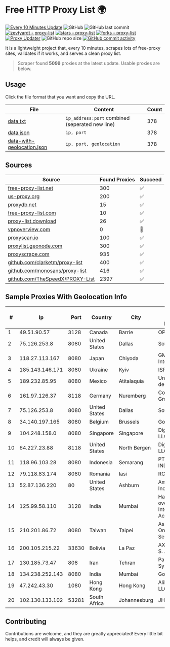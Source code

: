 
# Free HTTP Proxy List 🌍

[![Every 10 Minutes Update](https://github.com/mertguvencli/http-proxy-list/actions/workflows/main.yml/badge.svg?branch=main)](https://github.com/mertguvencli/http-proxy-list/actions/workflows/main.yml)
![GitHub](https://img.shields.io/github/license/mertguvencli/http-proxy-list)
![GitHub last commit](https://img.shields.io/github/last-commit/mertguvencli/http-proxy-list)
[![zevtyardt - proxy-list](https://img.shields.io/static/v1?label=zevtyardt&message=proxy-list&color=blue&logo=github)](https://github.com/zevtyardt/proxy-list "Go to GitHub repo")
[![stars - proxy-list](https://img.shields.io/github/stars/zevtyardt/proxy-list?style=social)](https://github.com/zevtyardt/proxy-list)
[![forks - proxy-list](https://img.shields.io/github/forks/zevtyardt/proxy-list?style=social)](https://github.com/zevtyardt/proxy-list)
[![Proxy Updater](https://github.com/zevtyardt/proxy-list/workflows/Proxy%20Updater/badge.svg)](https://github.com/zevtyardt/proxy-list/actions?query=workflow:"Proxy+Updater")
![GitHub repo size](https://img.shields.io/github/repo-size/zevtyardt/proxy-list)
[![GitHub commit activity](https://img.shields.io/github/commit-activity/m/zevtyardt/proxy-list?logo=commits)](https://github.com/zevtyardt/proxy-list/commits/main)

It is a lightweight project that, every 10 minutes, scrapes lots of free-proxy sites, validates if it works, and serves a clean proxy list.

> Scraper found **5099** proxies at the latest update. Usable proxies are below.

## Usage

Click the file format that you want and copy the URL.

|File|Content|Count|
|----|-------|-----|
|[data.txt](https://raw.githubusercontent.com/mertguvencli/http-proxy-list/main/proxy-list/data.txt)|`ip_address:port` combined (seperated new line)|378|
|[data.json](https://raw.githubusercontent.com/mertguvencli/http-proxy-list/main/proxy-list/data.json)|`ip, port`|378|
|[data-with-geolocation.json](https://raw.githubusercontent.com/mertguvencli/http-proxy-list/main/proxy-list/data-with-geolocation.json)|`ip, port, geolocation`|378|

## Sources

|Source|Found Proxies|Succeed|
|------|-------------|-------|
|[free-proxy-list.net](https://free-proxy-list.net)|300|✅|
|[us-proxy.org](https://www.us-proxy.org)|200|✅|
|[proxydb.net](http://proxydb.net)|15|✅|
|[free-proxy-list.com](https://free-proxy-list.com/?page=&port=&type%5B%5D=http&type%5B%5D=https&up_time=0&search=Search)|10|✅|
|[proxy-list.download](https://www.proxy-list.download/HTTP)|26|✅|
|[vpnoverview.com](https://vpnoverview.com/privacy/anonymous-browsing/free-proxy-servers)|0|🚫|
|[proxyscan.io](https://www.proxyscan.io)|100|✅|
|[proxylist.geonode.com](https://proxylist.geonode.com/api/proxy-list?limit=300&page=1&sort_by=lastChecked&sort_type=desc&protocols=http,https)|300|✅|
|[proxyscrape.com](https://api.proxyscrape.com/v2/?request=displayproxies&protocol=http&timeout=10000&country=all&ssl=all&anonymity=all)|935|✅|
|[github.com/clarketm/proxy-list](https://raw.githubusercontent.com/clarketm/proxy-list/master/proxy-list-raw.txt)|400|✅|
|[github.com/monosans/proxy-list](https://raw.githubusercontent.com/monosans/proxy-list/main/proxies/http.txt)|416|✅|
|[github.com/TheSpeedX/PROXY-List](https://raw.githubusercontent.com/TheSpeedX/PROXY-List/master/http.txt)|2397|✅|


## Sample Proxies With Geolocation Info

|#|Ip|Port|Country|City|Internet Service Provider|
|-|--|----|-------|----|-------------------------|
|1|49.51.90.57|3128|Canada|Barrie|OPHL|
|2|75.126.253.8|8080|United States|Dallas|SoftLayer|
|3|118.27.113.167|8080|Japan|Chiyoda|GMO Internet, Inc.|
|4|185.143.146.171|8080|Ukraine|Kyiv|ISP UTELS|
|5|189.232.85.95|8080|Mexico|Atitalaquia|Uninet S.A. de C.V.|
|6|161.97.126.37|8118|Germany|Nuremberg|Contabo GmbH|
|7|75.126.253.8|8080|United States|Dallas|SoftLayer|
|8|34.140.197.165|8080|Belgium|Brussels|Google LLC|
|9|104.248.158.0|8080|Singapore|Singapore|DigitalOcean, LLC|
|10|64.227.23.88|8118|United States|North Bergen|DigitalOcean, LLC|
|11|118.96.103.28|8080|Indonesia|Semarang|PT. TELKOM INDONESIA|
|12|79.118.83.174|8080|Romania|Iasi|RCS & RDS|
|13|52.87.136.220|80|United States|Ashburn|Amazon.com, Inc.|
|14|125.99.58.110|3128|India|Mumbai|Hathway IP over Cable Internet Access|
|15|210.201.86.72|8080|Taiwan|Taipei|Asia Pacific On-line Services Inc.|
|16|200.105.215.22|33630|Bolivia|La Paz|AXS Bolivia S. A.|
|17|130.185.73.47|808|Iran|Tehran|Pars Parva System Ltd|
|18|134.238.252.143|8080|India|Mumbai|Google LLC|
|19|47.242.43.30|1080|Hong Kong|Hong Kong|Alibaba.com LLC|
|20|102.130.133.102|53281|South Africa|Johannesburg|JHB-MPLS|



## Contributing

Contributions are welcome, and they are greatly appreciated! Every
little bit helps, and credit will always be given.

